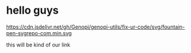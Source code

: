 # hello guys

https://cdn.jsdelivr.net/gh/Genopi/genopi-utils/fix-ur-code/svg/fountain-pen-svgrepo-com.min.svg

this will be kind of our link
